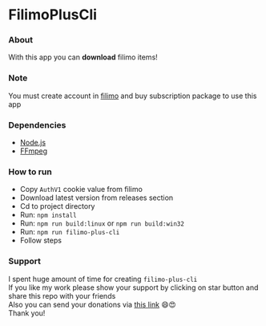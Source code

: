 # FilimoPlusCli

### About

With this app you can **download** filimo items!

### Note

You must create account in [filimo](https://www.filimo.com) and buy subscription package to use this app

### Dependencies

+ [Node.js](https://nodejs.org/en)
+ [FFmpeg](https://www.ffmpeg.org)

### How to run

+ Copy `AuthV1` cookie value from filimo
+ Download latest version from releases section
+ Cd to project directory
+ Run: `npm install`
+ Run: `npm run build:linux` or `npm run build:win32`
+ Run: `npm run filimo-plus-cli`
+ Follow steps

### Support

I spent huge amount of time for creating `filimo-plus-cli`<br />
If you like my work please show your support by clicking on star button and share this repo with your friends<br />
Also you can send your donations via [this link](https://zarinp.al/@saeedpooyanfar) 😄😍<br />
Thank you!
